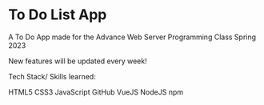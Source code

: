 #  To Do List App

A To Do App made for the Advance Web Server Programming Class Spring 2023

New features will be updated every week!

Tech Stack/ Skills learned:

HTML5
CSS3
JavaScript
GitHub
VueJS
NodeJS
npm
